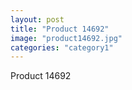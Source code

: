 ```yaml
---
layout: post
title: "Product 14692"
image: "product14692.jpg"
categories: "category1"
---
```

Product 14692
